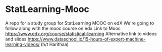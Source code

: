 # StatLearning-Mooc
A repo for a study group for StatLearning MOOC on edX
We're going to follow along with the mooc course on edx
Link to Mooc https://www.edx.org/course/statistical-learning
Alternative link to videos and slides https://www.dataschool.io/15-hours-of-expert-machine-learning-videos/ (h/t Harithaa)
